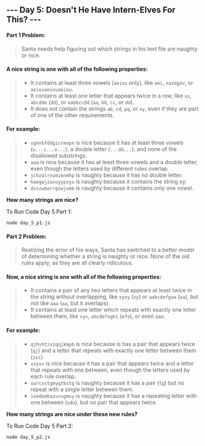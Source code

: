 ## --- Day 5: Doesn't He Have Intern-Elves For This? ---

#### Part 1 Problem:

> Santa needs help figuring out which strings in his text file are naughty or nice.

#### A nice string is one with all of the following properties:

> - It contains at least three vowels (`aeiou` only), like `aei`, `xazegov`, or `aeiouaeiouaeiou`.
> - It contains at least one letter that appears twice in a row, like `xx`, `abcdde` (`dd`), or `aabbccdd` (`aa`, `bb`, `cc`, or `dd`).
> - It does not contain the strings `ab`, `cd`, `pq`, or `xy`, even if they are part of one of the other requirements.

#### For example:

> - `ugknbfddgicrmopn` is nice because it has at least three vowels (`u...i...o...`), a double letter (`...dd...`), and none of the disallowed substrings.
> - `aaa` is nice because it has at least three vowels and a double letter, even though the letters used by different rules overlap.
> - `jchzalrnumimnmhp` is naughty because it has no double letter.
> - `haegwjzuvuyypxyu` is naughty because it contains the string xy.
> - `dvszwmarrgswjxmb` is naughty because it contains only one vowel.

**How many strings are nice?**

To Run Code Day 5 Part 1:
```
node day_5_p1.js
```

#### Part 2 Problem:
> Realizing the error of his ways, Santa has switched to a better model of determining whether a string is naughty or nice. None of the old rules apply, as they are all clearly ridiculous.

#### Now, a nice string is one with all of the following properties:

> - It contains a pair of any two letters that appears at least twice in the string without overlapping, like `xyxy` (`xy`) or `aabcdefgaa` (`aa`), but not like `aaa` (`aa`, but it overlaps).
> - It contains at least one letter which repeats with exactly one letter between them, like `xyx`, `abcdefeghi` (`efe`), or even `aaa`.

#### For example:

> - `qjhvhtzxzqqjkmpb` is nice because is has a pair that appears twice (`qj`) and a letter that repeats with exactly one letter between them (`zxz`).
> - `xxyxx` is nice because it has a pair that appears twice and a letter that repeats with one between, even though the letters used by each rule overlap.
> - `uurcxstgmygtbstg` is naughty because it has a pair (`tg`) but no repeat with a single letter between them.
> - `ieodomkazucvgmuy` is naughty because it has a repeating letter with one between (`odo`), but no pair that appears twice.

**How many strings are nice under these new rules?**

To Run Code Day 5 Part 2:
```
node day_5_p2.js
```
